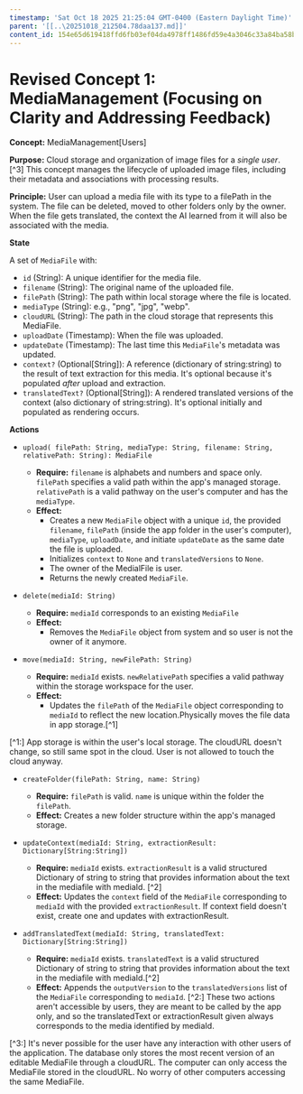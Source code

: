 ```yaml
---
timestamp: 'Sat Oct 18 2025 21:25:04 GMT-0400 (Eastern Daylight Time)'
parent: '[[..\20251018_212504.78daa137.md]]'
content_id: 154e65d619418ffd6fb03ef04da4978ff1486fd59e4a3046c33a84ba58b8063b
---
```


# Revised Concept 1: MediaManagement (Focusing on Clarity and Addressing Feedback)

**Concept:** MediaManagement\[Users]

**Purpose:** Cloud storage and organization of image files for a *single user*. \[^3] This concept manages the lifecycle of uploaded image files, including their metadata and associations with processing results.

**Principle:** User can upload a media file with its type to a filePath in the system. The file can be deleted, moved to other folders only by the owner. When the file gets translated, the context the AI learned from it will also be associated with the media.

**State**

A set of `MediaFile` with:

* `id` (String): A unique identifier for the media file.
* `filename` (String): The original name of the uploaded file.
* `filePath` (String): The path within local storage where the file is located.
* `mediaType` (String): e.g., "png", "jpg", "webp".
* `cloudURL` (String): The path in the cloud storage that represents this MediaFile.
* `uploadDate` (Timestamp): When the file was uploaded.
* `updateDate` (Timestamp): The last time this `MediaFile`'s metadata was updated.
* `context?` (Optional\[String]): A reference (dictionary of string:string) to the result of text extraction for this media. It's optional because it's populated *after* upload and extraction.
* `translatedText?` (Optional\[String]): A rendered translated versions of the context (also dictionary of string:string). It's optional initially and populated as rendering occurs.

**Actions**

* `upload( filePath: String, mediaType: String, filename: String, relativePath: String): MediaFile`
  * **Require:** `filename` is alphabets and numbers and space only. `filePath` specifies a valid path within the app's managed storage. `relativePath` is a valid pathway on the user's computer and has the `mediaType`.
  * **Effect:**
    * Creates a new `MediaFile` object with a unique `id`, the provided `filename`, `filePath` (inside the app folder in the user's computer), `mediaType`, `uploadDate`, and initiate `updateDate` as the same date the file is uploaded.
    * Initializes `context` to `None` and `translatedVersions` to `None`.
    * The owner of the MedialFile is user.
    * Returns the newly created `MediaFile`.

* `delete(mediaId: String)`
  * **Require:** `mediaId` corresponds to an existing `MediaFile`
  * **Effect:**
    * Removes the `MediaFile` object from system and so user is not the owner of it anymore.

* `move(mediaId: String, newFilePath: String)`
  * **Require:** `mediaId` exists. `newRelativePath` specifies a valid pathway within the storage workspace for the user.
  * **Effect:**
    * Updates the `filePath` of the `MediaFile` object corresponding to `mediaId` to reflect the new location.Physically moves the file data in app storage.\[^1]

\[^1:] App storage is within the user's local storage. The cloudURL doesn't change, so still same spot in the cloud. User is not allowed to touch the cloud anyway.

* `createFolder(filePath: String, name: String)`
  * **Require:** `filePath` is valid. `name` is unique within the folder the `filePath`.
  * **Effect:** Creates a new folder structure within the app's managed storage.

* `updateContext(mediaId: String, extractionResult: Dictionary[String:String])`
  * **Require:** `mediaId` exists. `extractionResult` is a valid structured Dictionary of string to string that provides information about the text in the mediafile with mediaId. \[^2]
  * **Effect:** Updates the `context` field of the `MediaFile` corresponding to `mediaId` with the provided `extractionResult`.
    If context field doesn't exist, create one and updates with extractionResult.

* `addTranslatedText(mediaId: String, translatedText: Dictionary[String:String])`
  * **Require:** `mediaId` exists. `translatedText` is a valid structured Dictionary of string to string that provides information about the text in the mediafile with mediaId.\[^2]
  * **Effect:** Appends the `outputVersion` to the `translatedVersions` list of the `MediaFile` corresponding to `mediaId`.
    \[^2:] These two actions aren't accessible by users, they are meant to be called by the app only, and so the translatedText or extractionResult given always corresponds to the media identified by mediaId.

\[^3:] It's never possible for the user have any interaction with other users of the application. The database only stores the most recent version of an editable MediaFile through a cloudURL. The computer can only access the MediaFile stored
in the cloudURL. No worry of other computers accessing the same MediaFile.
